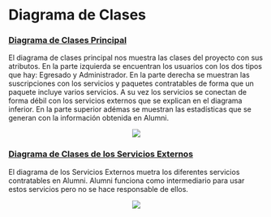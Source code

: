 # Diagrama de Clases

### [Diagrama de Clases Principal](/Modelo_de_Dominio/Diagramas_de_Clases/Diagrama_de_Clases)
El diagrama de clases principal nos muestra las clases del proyecto con sus atributos. En la parte izquierda se encuentran los usuarios con los dos tipos que hay: Egresado y Administrador. En la parte derecha se muestran las suscripciones con los servicios y paquetes contratables de forma que un paquete incluye varios servicios. A su vez los servicios se conectan de forma débil con los servicios externos que se explican en el diagrama inferior. En la parte superior adémas se muestran las estadísticas que se generan con la información obtenida en Alumni.
<div align="center">
  <image src= "./Diagrama_de_Clases/Diagrama_de_Clases.svg">
</div>

### [Diagrama de Clases de los Servicios Externos](/Modelo_de_Dominio/Diagramas_de_Clases/Diagrama_de_Servicios_Externos)
El diagrama de los Servicios Externos muetra los diferentes servicios contratables en Alumni. Alumni funciona como intermediario para usar estos servicios pero no se hace responsable de ellos.
<div align="center">
  <image src= "./Diagrama_de_Servicios_Externos/Diagrama_de_Servicios_Externos.svg">
</div>
